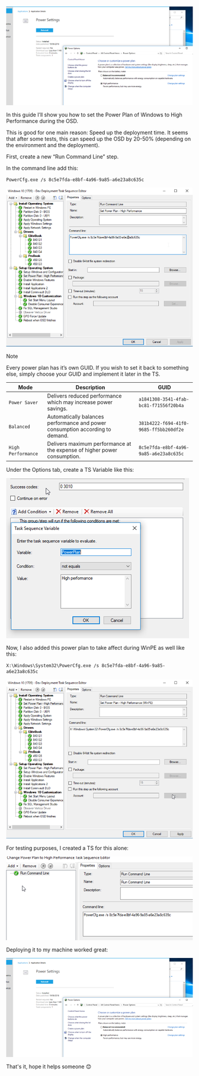 ![](images/power-plan/1.png)

In this guide I’ll show you how to set the Power Plan of Windows to High Performance during the OSD.

This is good for one main reason: Speed up the deployment time. It seems that after some tests, this can speed up the OSD by 20-50% (depending on the environment and the deployment).

First, create a new “Run Command Line” step.

In the command line add this:

```
PowerCfg.exe /s 8c5e7fda-e8bf-4a96-9a85-a6e23a8c635c
```

![](images/power-plan/2.png)

> [!note]
> Every power plan has it’s own GUID. If you wish to set it back to something else, simply choose your GUID and implement it later in the TS.

| Mode      | Description                          | GUID    |
| ----------- | ------------------------------------ |  ------------ |
| `Power Saver`       | Delivers reduced performance which may increase power savings.   | `a1841308-3541-4fab-bc81-f71556f20b4a` |
| `Balanced`       | Automatically balances performance and power consumption according to demand.  | `381b4222-f694-41f0-9685-ff5bb260df2e` |
| `High Performance`    | Delivers maximum performance at the expense of higher power consumption.  | `8c5e7fda-e8bf-4a96-9a85-a6e23a8c635c` |

Under the Options tab, create a TS Variable like this:

![](images/power-plan/3.png)

Now, I also added this power plan to take affect during WinPE as well like this:

```
X:\Windows\System32\PowerCfg.exe /s 8c5e7fda-e8bf-4a96-9a85-a6e23a8c635c
```

![](images/power-plan/4.png)

For testing purposes, I created a TS for this alone:

![](images/power-plan/5.png)

Deploying it to my machine worked great:

![](images/power-plan/6.png)

That's it, hope it helps someone 😊

